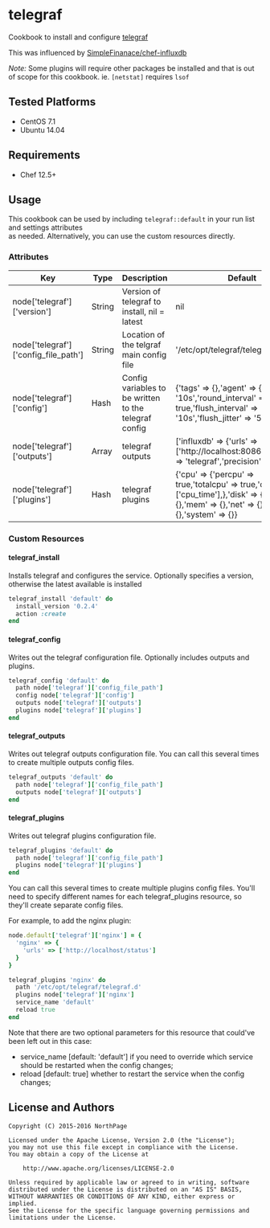 # telegraf

Cookbook to install and configure [telegraf](https://github.com/influxdb/telegraf)

This was influenced by [SimpleFinanace/chef-influxdb](https://github.com/SimpleFinance/chef-influxdb)

*Note:* Some plugins will require other packages be installed and that is out of scope for this
cookbook.  ie. `[netstat]` requires `lsof`

## Tested Platforms

* CentOS 7.1
* Ubuntu 14.04

## Requirements

* Chef 12.5+

## Usage

This cookbook can be used by including `telegraf::default` in your run list and settings attributes  
as needed.  Alternatively, you can use the custom resources directly.

### Attributes

| Key                                  | Type   | Description                                           | Default                                                                                                                                                             |
|--------------------------------------|--------|-------------------------------------------------------|---------------------------------------------------------------------------------------------------------------------------------------------------------------------|
| node['telegraf']['version']          | String | Version of telegraf to install, nil = latest          | nil                                                                                                                                                                 |
| node['telegraf']['config_file_path'] | String | Location of the telgraf main config file              | '/etc/opt/telegraf/telegraf.conf'                                                                                                                                   |
| node['telegraf']['config']           | Hash   | Config variables to be written to the telegraf config | {'tags' => {},'agent' => {'interval' => '10s','round_interval' => true,'flush_interval' => '10s','flush_jitter' => '5s'}                                            |
| node['telegraf']['outputs']          | Array  | telegraf outputs                                      | ['influxdb' => {'urls' => ['http://localhost:8086'],'database' => 'telegraf','precision' => 's'}]                                                                   |
| node['telegraf']['plugins']          | Hash   | telegraf plugins                                      | {'cpu' => {'percpu' => true,'totalcpu' => true,'drop' => ['cpu_time'],},'disk' => {},'io' => {},'mem' => {},'net' => {},'swap' => {},'system' => {}}                |

### Custom Resources

#### telegraf_install

Installs telegraf and configures the service. Optionally specifies a version, otherwise the latest available is installed

```ruby
telegraf_install 'default' do
  install_version '0.2.4'
  action :create
end
```

#### telegraf_config

Writes out the telegraf configuration file.  Optionally includes outputs and plugins.

```ruby
telegraf_config 'default' do
  path node['telegraf']['config_file_path']
  config node['telegraf']['config']
  outputs node['telegraf']['outputs']
  plugins node['telegraf']['plugins']
end
```

#### telegraf_outputs

Writes out telegraf outputs configuration file. You can call this several times to create multiple outputs config files.

```ruby
telegraf_outputs 'default' do
  path node['telegraf']['config_file_path']
  outputs node['telegraf']['outputs']
end
```

#### telegraf_plugins

Writes out telegraf plugins configuration file.

```ruby
telegraf_plugins 'default' do
  path node['telegraf']['config_file_path']
  plugins node['telegraf']['plugins']
end
```

You can call this several times to create multiple plugins config files. You'll need to specify different names for each telegraf_plugins resource, so they'll create separate config files.

For example, to add the nginx plugin:

```ruby
node.default['telegraf']['nginx'] = {
  'nginx' => {
    'urls' => ['http://localhost/status']
  }
}

telegraf_plugins 'nginx' do
  path '/etc/opt/telegraf/telegraf.d'
  plugins node['telegraf']['nginx']
  service_name 'default'
  reload true
end
```

Note that there are two optional parameters for this resource that could've been left out in this case:
  - service_name [default: 'default'] if you need to override which service should be restarted when the config changes;
  - reload [default: true] whether to restart the service when the config changes;

## License and Authors

```text
Copyright (C) 2015-2016 NorthPage

Licensed under the Apache License, Version 2.0 (the "License");
you may not use this file except in compliance with the License.
You may obtain a copy of the License at

    http://www.apache.org/licenses/LICENSE-2.0

Unless required by applicable law or agreed to in writing, software
distributed under the License is distributed on an "AS IS" BASIS,
WITHOUT WARRANTIES OR CONDITIONS OF ANY KIND, either express or implied.
See the License for the specific language governing permissions and
limitations under the License.
```
